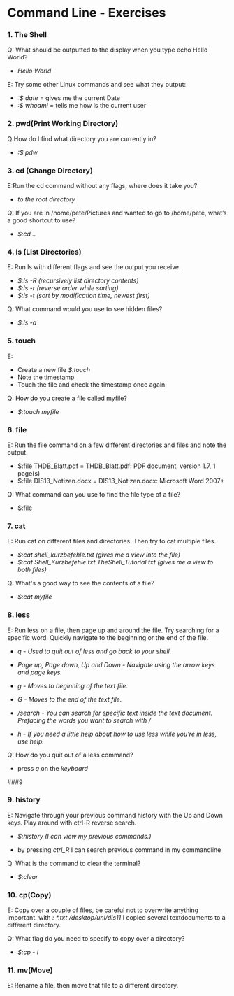 # Command Line - Exercises
### 1. The Shell
Q: What should be outputted to the display when you type echo Hello World?
  - _Hello World_

E: Try some other Linux commands and see what they output:
-  _:$ date_ = gives me the current Date
-  _:$ whoami_ = tells me how is the current user 
### 2. pwd(Print Working Directory)
Q:How do I find what directory you are currently in?
- _:$ pdw_

### 3. cd (Change Directory)
E:Run the cd command without any flags, where does it take you?
- _to the root directory_
  
Q: If you are in /home/pete/Pictures and wanted to go to /home/pete, what’s a good shortcut to use?
- _$:cd .._

### 4. ls (List Directories)
E: Run ls with different flags and see the output you receive.

- _$:ls -R (recursively list directory contents)_
- _$:ls -r (reverse order while sorting)_
- _$:ls -t (sort by modification time, newest first)_

Q: What command would you use to see hidden files?
- _$:ls -a_
### 5. touch
E:  
- Create a new file _$:touch_
- Note the timestamp
- Touch the file and check the timestamp once again
  
Q: How do you create a file called myfile?
- _$:touch myfile_

### 6. file
E: Run the file command on a few different directories and files and note the output.
- $:file THDB_Blatt.pdf  = THDB_Blatt.pdf: PDF document, version 1.7, 1 page(s)
- $:file DIS13_Notizen.docx = DIS13_Notizen.docx: Microsoft Word 2007+

Q: What command can you use to find the file type of a file?
- $:file

### 7. cat
E: Run cat on different files and directories. Then try to cat multiple files. 
- _$:cat shell_kurzbefehle.txt (gives me a view into the file)_
- _$:cat Shell_Kurzbefehle.txt TheShell_Tutorial.txt (gives me a view to both files)_

Q: What's a good way to see the contents of a file?
- _$:cat myfile_

### 8. less
E: Run less on a file, then page up and around the file. Try searching for a specific word. Quickly navigate to the beginning or the end of the file.
- _q - Used to quit out of less and go back to your shell._

- _Page up, Page down, Up and Down - Navigate using the arrow keys and page keys._

- _g - Moves to beginning of the text file._

- _G - Moves to the end of the text file._

- _/search - You can search for specific text inside the text document. Prefacing the words you want to search with /_

- _h - If you need a little help about how to use less while you’re in less, use help._


Q: How do you quit out of a less command?
- press _q_ on the _keyboard_

###9
### 9. history
E: Navigate through your previous command history with the Up and Down keys. Play around with ctrl-R reverse search.
- _$:history (I can view my previous commands.)_
  
- by pressing _ctrl_R_ I can search previous command in my commandline

Q: What is the command to clear the terminal?

- _$:clear_


### 10. cp(Copy)

E: Copy over a couple of files, be careful not to overwrite anything important.
with _: *.txt /desktop/uni/dis11_ I copied several textdocuments to a different directory.

Q: What flag do you need to specify to copy over a directory?
- _$:cp - i_

### 11. mv(Move)

E: Rename a file, then move that file to a different directory.





    
